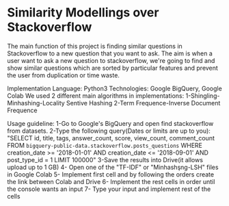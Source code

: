 # Similarity Modellings over Stackoverflow
  The main function of this project is finding similar questions in Stackoverflow to a new question that you want to ask. The aim is when a user want to ask a new question to stackoverflow, we're going to find and show similar questions which are sorted by particular features and prevent the user from duplication or time waste. 
  
  Implementation Language: Python3
  Technologies: Google BigQuery, Google Colab
  We used 2 different main algorithms in implementations:
  1-Shingling-Minhashing-Locality Sentive Hashing
  2-Term Frequence-Inverse Document Frequence

Usage guideline: 
  1-Go to Google's BigQuery and open find stackoverflow from datasets.
  2-Type the following query(Dates or limits are up to you):
  "SELECT
  id, title, tags, answer_count, score, view_count, comment_count
  FROM
  `bigquery-public-data.stackoverflow.posts_questions`
  WHERE
  creation_date >= '2018-01-01'
  AND creation_date <= '2018-09-01'
  AND post_type_id = 1
  LIMIT
  100000"
  3-Save the results into Drive(it allows upload up to 1 GB)
  4- Open one of the "TF-IDF" or "Minhashşng-LSH" files in Google Colab
  5- Implement first cell and by following the orders create the link between Colab and Drive
  6- Implement the rest cells in order until the console wants an input
  7- Type your input and implement rest of the cells
